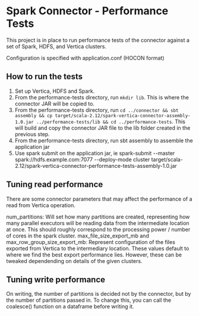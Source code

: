 # Spark Connector - Performance Tests

This project is in place to run performance tests of the connector against a set of Spark, HDFS, and Vertica clusters.

Configuration is specified with application.conf (HOCON format)

## How to run the tests

1. Set up Vertica, HDFS and Spark. 
2. From the performance-tests directory, run `mkdir lib`. This is where the connector JAR will be copied to.
3. From the performance-tests directory, run `cd ../connector && sbt assembly && cp target/scala-2.12/spark-vertica-connector-assembly-1.0.jar ../performance-tests/lib && cd ../performance-tests`. This will build and copy the connector JAR file to the lib folder created in the previous step.
4. From the performance-tests directory, run sbt assembly to assemble the application jar
5. Use spark submit on the application jar, ie spark-submit --master spark://hdfs.example.com:7077 --deploy-mode cluster target/scala-2.12/spark-vertica-connector-performance-tests-assembly-1.0.jar          
 


## Tuning read performance

There are some connector parameters that may affect the performance of a read from Vertica operation.

num_partitions: Will set how many partitions are created, representing how many parallel executors will be reading data from the intermediate location at once. This should roughly correspond to the processing power / number of cores in the spark cluster.
max_file_size_export_mb and max_row_group_size_export_mb: Represent configuration of the files exported from Vertica to the intermediary location. These values default to where we find the best export performance lies. However, these can be tweaked dependending on details of the given clusters.

## Tuning write performance

On writing, the number of partitions is decided not by the connector, but by the number of partitions passed in. To change this, you can call the coalesce() function on a dataframe before writing it.

